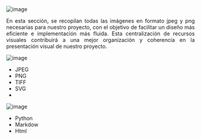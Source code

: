 ![image](https://github.com/Fx2048/Team_4_FdD/assets/131219987/84dd39a1-026d-4ea0-8cdd-cbc56643d513)


<p align="justify"> En esta sección, se recopilan todas las imágenes en formato jpeg y png necesarias para nuestro proyecto, con el objetivo de facilitar un diseño más eficiente e implementación más fluida. Esta centralización de recursos visuales contribuirá a una mejor organización y coherencia en la presentación visual de nuestro proyecto.
 </p>



![image](https://github.com/Fx2048/Team_4_FdD/assets/131219987/561d7600-e957-4d53-aae7-db3708631c79)

   - JPEG
   - PNG
   - TIFF
   - SVG
   - 
![image](https://github.com/Fx2048/Team_4_FdD/assets/131219987/5b3ee0cc-9843-4ff3-9b52-d68386ce48cd)

   - Python
   - Markdow
   - Html
